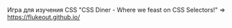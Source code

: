 Игра для изучения CSS "CSS Diner - Where we feast on CSS Selectors!" => https://flukeout.github.io/
